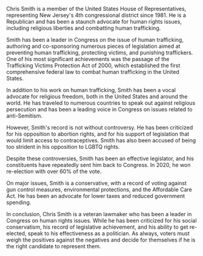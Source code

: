 Chris Smith is a member of the United States House of Representatives, representing New Jersey's 4th congressional district since 1981. He is a Republican and has been a staunch advocate for human rights issues, including religious liberties and combatting human trafficking.

Smith has been a leader in Congress on the issue of human trafficking, authoring and co-sponsoring numerous pieces of legislation aimed at preventing human trafficking, protecting victims, and punishing traffickers. One of his most significant achievements was the passage of the Trafficking Victims Protection Act of 2000, which established the first comprehensive federal law to combat human trafficking in the United States.

In addition to his work on human trafficking, Smith has been a vocal advocate for religious freedom, both in the United States and around the world. He has traveled to numerous countries to speak out against religious persecution and has been a leading voice in Congress on issues related to anti-Semitism.

However, Smith's record is not without controversy. He has been criticized for his opposition to abortion rights, and for his support of legislation that would limit access to contraceptives. Smith has also been accused of being too strident in his opposition to LGBTQ rights.

Despite these controversies, Smith has been an effective legislator, and his constituents have repeatedly sent him back to Congress. In 2020, he won re-election with over 60% of the vote.

On major issues, Smith is a conservative, with a record of voting against gun control measures, environmental protections, and the Affordable Care Act. He has been an advocate for lower taxes and reduced government spending.

In conclusion, Chris Smith is a veteran lawmaker who has been a leader in Congress on human rights issues. While he has been criticized for his social conservatism, his record of legislative achievement, and his ability to get re-elected, speak to his effectiveness as a politician. As always, voters must weigh the positives against the negatives and decide for themselves if he is the right candidate to represent them.
